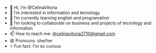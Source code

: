 - 👋 Hi, I’m @CelinaVitoria
- 👀 I’m interested in information and tecnology
- 🌱 I’m currently learning english and programation
- 💞️ I’m looking to collaborate on business and projects of tecnology and information
- 📫 How to reach me: @celinavitoria2710@gmail.com 
- 😄 Pronouns: she/her
- ⚡ Fun fact: I'm so curious

<!---
CelinaVitoria/CelinaVitoria is a ✨ special ✨ repository because its `README.md` (this file) appears on your GitHub profile.
You can click the Preview link to take a look at your changes.
--->
